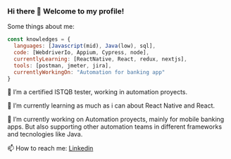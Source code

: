 ### Hi there 👋 Welcome to my profile!
Some things about me: 

```javascript
const knowledges = {
  languages: [Javascript(mid), Java(low), sql],
  code: [WebdriverIo, Appium, Cypress, node],
  currentlyLearning: [ReactNative, React, redux, nextjs],
  tools: [postman, jmeter, jira],
  currentlyWorkingOn: "Automation for banking app"
} 
```
 
🔭 I’m a certified ISTQB tester, working in automation proyects. 

🌱 I’m currently learning as much as i can about React Native and React. 

🔭 I’m currently working on Automation proyects, mainly for mobile banking apps. But also supporting other automation teams in different frameworks and tecnologies like Java. 

📫 How to reach me: [Linkedin](https://www.linkedin.com/in/gabriel-bori-b24655a9/)


<!--
**gabrielbori/gabrielbori** is a ✨ _special_ ✨ repository because its `README.md` (this file) appears on your GitHub profile.

Here are some ideas to get you started:

- 🔭 I’m currently working on ...
- 🌱 I’m currently learning ...
- 👯 I’m looking to collaborate on ...
- 🤔 I’m looking for help with ...
- 💬 Ask me about ...
- 📫 How to reach me: ...
- 😄 Pronouns: ...
- ⚡ Fun fact: ...
-->
